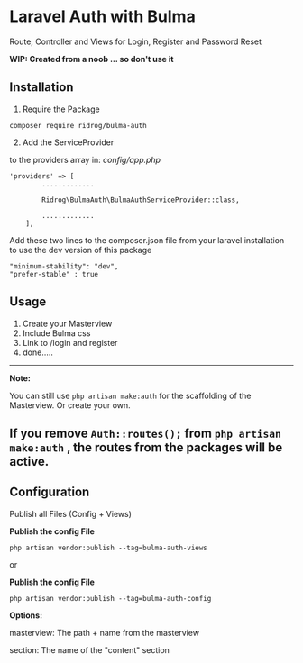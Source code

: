# Laravel Auth with Bulma

Route, Controller and Views for Login, Register and Password Reset

**WIP: Created from a noob ... so don't use it**

## Installation

1. Require the Package

```
composer require ridrog/bulma-auth
```

2. Add the ServiceProvider  

to the providers array in: _config/app.php_
```
'providers' => [
        .............

        Ridrog\BulmaAuth\BulmaAuthServiceProvider::class,

        .............
    ],
```

Add these two lines to the composer.json file from your laravel installation to use the dev version of this package
```
"minimum-stability": "dev",
"prefer-stable" : true
```

## Usage

1. Create your Masterview
2. Include Bulma css
3. Link to /login and register  
4. done.....

  
  ----------------------------
  
**Note:**

You can still use ```php artisan make:auth``` for the scaffolding of the Masterview.
Or create your own.

If you remove ```Auth::routes();``` from ```php artisan make:auth``` , the routes from the packages will be active.
---------------------------------------------

## Configuration

Publish all Files (Config + Views)

**Publish the config File**

```
php artisan vendor:publish --tag=bulma-auth-views
```

or 

**Publish the config File**

```
php artisan vendor:publish --tag=bulma-auth-config
```

**Options:**

masterview: The path + name from the masterview
 
section: The name of the "content" section